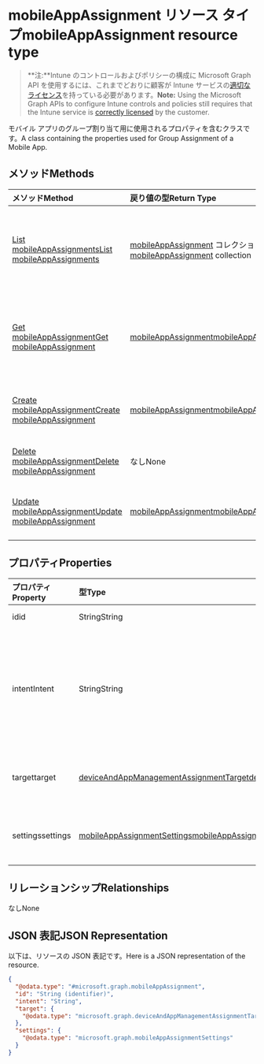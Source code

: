 # <a name="mobileappassignment-resource-type"></a><span data-ttu-id="ee522-101">mobileAppAssignment リソース タイプ</span><span class="sxs-lookup"><span data-stu-id="ee522-101">mobileAppAssignment resource type</span></span>

> <span data-ttu-id="ee522-102">**注:**Intune のコントロールおよびポリシーの構成に Microsoft Graph API を使用するには、これまでどおりに顧客が Intune サービスの[適切なライセンス](https://go.microsoft.com/fwlink/?linkid=839381)を持っている必要があります。</span><span class="sxs-lookup"><span data-stu-id="ee522-102">**Note:** Using the Microsoft Graph APIs to configure Intune controls and policies still requires that the Intune service is [correctly licensed](https://go.microsoft.com/fwlink/?linkid=839381) by the customer.</span></span>

<span data-ttu-id="ee522-103">モバイル アプリのグループ割り当て用に使用されるプロパティを含むクラスです。</span><span class="sxs-lookup"><span data-stu-id="ee522-103">A class containing the properties used for Group Assignment of a Mobile App.</span></span>
## <a name="methods"></a><span data-ttu-id="ee522-104">メソッド</span><span class="sxs-lookup"><span data-stu-id="ee522-104">Methods</span></span>
|<span data-ttu-id="ee522-105">メソッド</span><span class="sxs-lookup"><span data-stu-id="ee522-105">Method</span></span>|<span data-ttu-id="ee522-106">戻り値の型</span><span class="sxs-lookup"><span data-stu-id="ee522-106">Return Type</span></span>|<span data-ttu-id="ee522-107">説明</span><span class="sxs-lookup"><span data-stu-id="ee522-107">Description</span></span>|
|:---|:---|:---|
|[<span data-ttu-id="ee522-108">List mobileAppAssignments</span><span class="sxs-lookup"><span data-stu-id="ee522-108">List mobileAppAssignments</span></span>](../api/intune_apps_mobileappassignment_list.md)|<span data-ttu-id="ee522-109">[mobileAppAssignment](../resources/intune_apps_mobileappassignment.md) コレクション</span><span class="sxs-lookup"><span data-stu-id="ee522-109">[mobileAppAssignment](../resources/intune_apps_mobileappassignment.md) collection</span></span>|<span data-ttu-id="ee522-110">[mobileAppAssignment](../resources/intune_apps_mobileappassignment.md) オブジェクトのプロパティとリレーションシップをリストします。</span><span class="sxs-lookup"><span data-stu-id="ee522-110">List properties and relationships of the [mobileAppAssignment](../resources/intune_apps_mobileappassignment.md) objects.</span></span>|
|[<span data-ttu-id="ee522-111">Get mobileAppAssignment</span><span class="sxs-lookup"><span data-stu-id="ee522-111">Get mobileAppAssignment</span></span>](../api/intune_apps_mobileappassignment_get.md)|[<span data-ttu-id="ee522-112">mobileAppAssignment</span><span class="sxs-lookup"><span data-stu-id="ee522-112">mobileAppAssignment</span></span>](../resources/intune_apps_mobileappassignment.md)|<span data-ttu-id="ee522-113">[mobileAppAssignment](../resources/intune_apps_mobileappassignment.md) オブジェクトのプロパティとリレーションシップを読み取ります。</span><span class="sxs-lookup"><span data-stu-id="ee522-113">Read properties and relationships of [plannerTaskDetails](../resources/intune_apps_mobileappassignment.md) object.</span></span>|
|[<span data-ttu-id="ee522-114">Create mobileAppAssignment</span><span class="sxs-lookup"><span data-stu-id="ee522-114">Create mobileAppAssignment</span></span>](../api/intune_apps_mobileappassignment_create.md)|[<span data-ttu-id="ee522-115">mobileAppAssignment</span><span class="sxs-lookup"><span data-stu-id="ee522-115">mobileAppAssignment</span></span>](../resources/intune_apps_mobileappassignment.md)|<span data-ttu-id="ee522-116">新しい [mobileAppAssignment](../resources/intune_apps_mobileappassignment.md) オブジェクトを作成します。</span><span class="sxs-lookup"><span data-stu-id="ee522-116">Create a new [plannerBucket](../resources/intune_apps_mobileappassignment.md) object.</span></span>|
|[<span data-ttu-id="ee522-117">Delete mobileAppAssignment</span><span class="sxs-lookup"><span data-stu-id="ee522-117">Delete mobileAppAssignment</span></span>](../api/intune_apps_mobileappassignment_delete.md)|<span data-ttu-id="ee522-118">なし</span><span class="sxs-lookup"><span data-stu-id="ee522-118">None</span></span>|<span data-ttu-id="ee522-119">[mobileAppAssignment](../resources/intune_apps_mobileappassignment.md) を削除します。</span><span class="sxs-lookup"><span data-stu-id="ee522-119">Deletes a [mobileAppAssignment](../resources/intune_apps_mobileappassignment.md).</span></span>|
|[<span data-ttu-id="ee522-120">Update mobileAppAssignment</span><span class="sxs-lookup"><span data-stu-id="ee522-120">Update mobileAppAssignment</span></span>](../api/intune_apps_mobileappassignment_update.md)|[<span data-ttu-id="ee522-121">mobileAppAssignment</span><span class="sxs-lookup"><span data-stu-id="ee522-121">mobileAppAssignment</span></span>](../resources/intune_apps_mobileappassignment.md)|<span data-ttu-id="ee522-122">[mobileAppAssignment](../resources/intune_apps_mobileappassignment.md) オブジェクトのプロパティを更新します。</span><span class="sxs-lookup"><span data-stu-id="ee522-122">Update the properties of a [calendar](../resources/intune_apps_mobileappassignment.md) object.</span></span>|

## <a name="properties"></a><span data-ttu-id="ee522-123">プロパティ</span><span class="sxs-lookup"><span data-stu-id="ee522-123">Properties</span></span>
|<span data-ttu-id="ee522-124">プロパティ</span><span class="sxs-lookup"><span data-stu-id="ee522-124">Property</span></span>|<span data-ttu-id="ee522-125">型</span><span class="sxs-lookup"><span data-stu-id="ee522-125">Type</span></span>|<span data-ttu-id="ee522-126">説明</span><span class="sxs-lookup"><span data-stu-id="ee522-126">Description</span></span>|
|:---|:---|:---|
|<span data-ttu-id="ee522-127">id</span><span class="sxs-lookup"><span data-stu-id="ee522-127">id</span></span>|<span data-ttu-id="ee522-128">String</span><span class="sxs-lookup"><span data-stu-id="ee522-128">String</span></span>|<span data-ttu-id="ee522-129">エンティティのキー。</span><span class="sxs-lookup"><span data-stu-id="ee522-129">Name of the entity.</span></span>|
|<span data-ttu-id="ee522-130">intent</span><span class="sxs-lookup"><span data-stu-id="ee522-130">Intent</span></span>|<span data-ttu-id="ee522-131">String</span><span class="sxs-lookup"><span data-stu-id="ee522-131">String</span></span>|<span data-ttu-id="ee522-132">管理者によって定義されたインストールの目的。可能な値は、`available`、`required`、`uninstall`、`availableWithoutEnrollment` です。</span><span class="sxs-lookup"><span data-stu-id="ee522-132">The install intent defined by the admin. Possible values are: `available`, `required`, `uninstall`, `availableWithoutEnrollment`.</span></span>|
|<span data-ttu-id="ee522-133">target</span><span class="sxs-lookup"><span data-stu-id="ee522-133">target</span></span>|[<span data-ttu-id="ee522-134">deviceAndAppManagementAssignmentTarget</span><span class="sxs-lookup"><span data-stu-id="ee522-134">deviceAndAppManagementAssignmentTarget</span></span>](../resources/intune_apps_deviceandappmanagementassignmenttarget.md)|<span data-ttu-id="ee522-135">管理者によって定義された、ターゲット グループの割り当て。</span><span class="sxs-lookup"><span data-stu-id="ee522-135">The target group assignment defined by the admin.</span></span>|
|<span data-ttu-id="ee522-136">settings</span><span class="sxs-lookup"><span data-stu-id="ee522-136">settings</span></span>|[<span data-ttu-id="ee522-137">mobileAppAssignmentSettings</span><span class="sxs-lookup"><span data-stu-id="ee522-137">mobileAppAssignmentSettings</span></span>](../resources/intune_apps_mobileappassignmentsettings.md)|<span data-ttu-id="ee522-138">管理者によって定義された、ターゲットの割り当ての設定。</span><span class="sxs-lookup"><span data-stu-id="ee522-138">The settings for target assignment defined by the admin.</span></span>|

## <a name="relationships"></a><span data-ttu-id="ee522-139">リレーションシップ</span><span class="sxs-lookup"><span data-stu-id="ee522-139">Relationships</span></span>
<span data-ttu-id="ee522-140">なし</span><span class="sxs-lookup"><span data-stu-id="ee522-140">None</span></span>
## <a name="json-representation"></a><span data-ttu-id="ee522-141">JSON 表記</span><span class="sxs-lookup"><span data-stu-id="ee522-141">JSON Representation</span></span>
<span data-ttu-id="ee522-142">以下は、リソースの JSON 表記です。</span><span class="sxs-lookup"><span data-stu-id="ee522-142">Here is a JSON representation of the resource.</span></span>
<!-- {
  "blockType": "resource",
  "keyProperty": "id",
  "@odata.type": "microsoft.graph.mobileAppAssignment"
}
-->
``` json
{
  "@odata.type": "#microsoft.graph.mobileAppAssignment",
  "id": "String (identifier)",
  "intent": "String",
  "target": {
    "@odata.type": "microsoft.graph.deviceAndAppManagementAssignmentTarget"
  },
  "settings": {
    "@odata.type": "microsoft.graph.mobileAppAssignmentSettings"
  }
}
```



